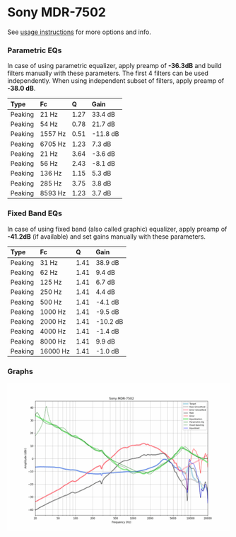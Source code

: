 # Sony MDR-7502
See [usage instructions](https://github.com/jaakkopasanen/AutoEq#usage) for more options and info.

### Parametric EQs
In case of using parametric equalizer, apply preamp of **-36.3dB** and build filters manually
with these parameters. The first 4 filters can be used independently.
When using independent subset of filters, apply preamp of **-38.0 dB**.

| Type    | Fc      |    Q | Gain     |
|:--------|:--------|:-----|:---------|
| Peaking | 21 Hz   | 1.27 | 33.4 dB  |
| Peaking | 54 Hz   | 0.78 | 21.7 dB  |
| Peaking | 1557 Hz | 0.51 | -11.8 dB |
| Peaking | 6705 Hz | 1.23 | 7.3 dB   |
| Peaking | 21 Hz   | 3.64 | -3.6 dB  |
| Peaking | 56 Hz   | 2.43 | -8.1 dB  |
| Peaking | 136 Hz  | 1.15 | 5.3 dB   |
| Peaking | 285 Hz  | 3.75 | 3.8 dB   |
| Peaking | 8593 Hz | 1.23 | 3.7 dB   |

### Fixed Band EQs
In case of using fixed band (also called graphic) equalizer, apply preamp of **-41.2dB**
(if available) and set gains manually with these parameters.

| Type    | Fc       |    Q | Gain     |
|:--------|:---------|:-----|:---------|
| Peaking | 31 Hz    | 1.41 | 38.9 dB  |
| Peaking | 62 Hz    | 1.41 | 9.4 dB   |
| Peaking | 125 Hz   | 1.41 | 6.7 dB   |
| Peaking | 250 Hz   | 1.41 | 4.4 dB   |
| Peaking | 500 Hz   | 1.41 | -4.1 dB  |
| Peaking | 1000 Hz  | 1.41 | -9.5 dB  |
| Peaking | 2000 Hz  | 1.41 | -10.2 dB |
| Peaking | 4000 Hz  | 1.41 | -1.4 dB  |
| Peaking | 8000 Hz  | 1.41 | 9.9 dB   |
| Peaking | 16000 Hz | 1.41 | -1.0 dB  |

### Graphs
![](./Sony%20MDR-7502.png)
